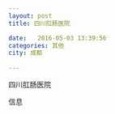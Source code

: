 ```yaml
--- 
layout: post 
title: 四川肛肠医院

date:   2016-05-03 13:39:56 
categories: 其他  
city: 成都
  
--- 
```

   
四川肛肠医院

信息

